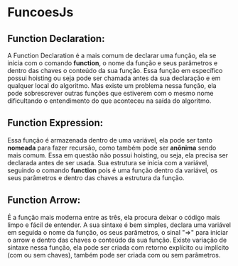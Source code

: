 # FuncoesJs
## Function Declaration:
A Function Declaration é a mais comum de declarar uma função, ela se inicia com o comando **function**, o nome da função e seus parâmetros e dentro das chaves o conteúdo da sua função. Essa função em específico possui hoisting ou seja pode ser chamada antes da sua declaração e em qualquer local do algoritmo. Mas existe um problema nessa função, ela pode sobrescrever outras funções que estiverem com o mesmo nome dificultando o entendimento do que aconteceu na saída do algoritmo.
## Function Expression:
Essa função é armazenada dentro de uma variável, ela pode ser tanto **nomeada** para fazer recursão, como também pode ser **anônima** sendo mais comum. Essa em questão não possui hoisting, ou seja, ela precisa ser declarada antes de ser usada. Sua estrutura se inicia com a variável, seguindo o comando **function** pois é uma função dentro da variável, os seus parâmetros e dentro das chaves a estrutura da função.
## Function Arrow:
É a função mais moderna entre as três, ela procura deixar o código mais limpo e fácil de entender. A sua sintaxe é bem simples, declara uma variável em seguida o nome da função, os seus parâmetros, o sinal "=>" para iniciar o arrow e dentro das chaves o conteúdo da sua função. Existe variação de sintaxe nessa função, ela pode ser criada com retorno explícito ou implícito (com ou sem chaves), também pode ser criada com ou sem parâmetros.
